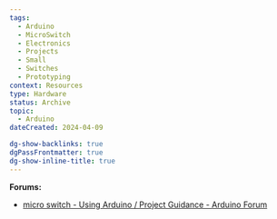 ```yaml
---
tags:
  - Arduino
  - MicroSwitch
  - Electronics
  - Projects
  - Small
  - Switches
  - Prototyping
context: Resources
type: Hardware
status: Archive
topic:
  - Arduino
dateCreated: 2024-04-09

dg-show-backlinks: true
dgPassFrontmatter: true
dg-show-inline-title: true
---
```


**Forums:**
- [micro switch - Using Arduino / Project Guidance - Arduino Forum](https://forum.arduino.cc/t/micro-switch/173883/5)